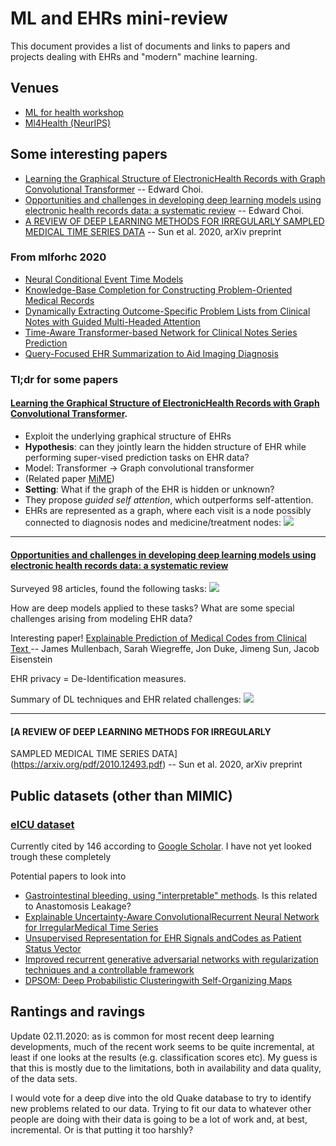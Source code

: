 # ML and EHRs mini-review

This document provides a list of documents and links to papers and projects dealing with EHRs and "modern" machine learning. 


## Venues 
- [ML for health workshop](https://www.mlforhc.org/accepted-papers)
- [Ml4Health (NeurIPS)](https://ml4health.github.io)


## Some interesting papers

- [Learning the Graphical Structure of ElectronicHealth Records with Graph Convolutional Transformer](https://arxiv.org/abs/1906.04716) -- Edward Choi.
- [Opportunities and challenges in developing deep learning models using electronic health records data: a systematic review](https://academic.oup.com/jamia/article/25/10/1419/5035024) -- Edward Choi.
- [A REVIEW OF DEEP LEARNING METHODS FOR IRREGULARLY
SAMPLED MEDICAL TIME SERIES DATA](https://arxiv.org/pdf/2010.12493.pdf) -- Sun et al. 2020, arXiv preprint

### From mlforhc 2020
- [Neural Conditional Event Time Models](https://www.mlforhc.org/s/50_CameraReadySubmission_MLHC_2020.pdf)
- [Knowledge-Base Completion for Constructing Problem-Oriented Medical Records](https://www.mlforhc.org/s/48_CameraReadySubmission_camera-ready.pdf)
- [Dynamically Extracting Outcome-Specific Problem Lists from Clinical Notes with Guided Multi-Headed Attention](https://www.mlforhc.org/s/53_CameraReadySubmission_camera_ready.pdf)
- [Time-Aware Transformer-based Network for Clinical Notes Series Prediction](https://www.mlforhc.org/s/104_CameraReadySubmission_Time-Aware-Transformer-based-Network-for-Clinical-Notes-Series-Prediction.pdf)
- [Query-Focused EHR Summarization to Aid Imaging Diagnosis](https://www.mlforhc.org/s/115_CameraReadySubmission_Query_Focused_EHR_Summarization_to_Aid_Imaging_Diagnosis.pdf)


### Tl;dr for some papers

#### [Learning the Graphical Structure of ElectronicHealth Records with Graph Convolutional Transformer](https://arxiv.org/abs/1906.04716).

- Exploit the underlying graphical structure of EHRs
- **Hypothesis**: can they jointly learn the hidden structure of EHR while performing super-vised prediction tasks on EHR data?
- Model: Transformer -> Graph convolutional transformer
- (Related paper [MiME](https://arxiv.org/abs/1810.09593))
- **Setting**: What if the graph of the EHR is hidden or unknown?
- They propose _guided self attention_, which outperforms self-attention.
- EHRs are represented as a graph, where each visit is a node possibly connected to diagnosis nodes and medicine/treatment nodes:
![](https://i.imgur.com/vXrgLmh.png)

---

#### [Opportunities and challenges in developing deep learning models using electronic health records data: a systematic review](https://academic.oup.com/jamia/article/25/10/1419/5035024)

Surveyed 98 articles, found the following tasks:
![](https://i.imgur.com/z7jXcB7.png)


How are deep models applied to these tasks? What are some special challenges arising from modeling EHR data? 

Interesting paper! [Explainable Prediction of Medical Codes from Clinical Text
](https://arxiv.org/abs/1802.05695) -- James Mullenbach, Sarah Wiegreffe, Jon Duke, Jimeng Sun, Jacob Eisenstein

EHR privacy = De-Identification measures.

Summary of DL techniques and EHR related challenges:
![](https://i.imgur.com/ZHokqgZ.png)

---

#### [A REVIEW OF DEEP LEARNING METHODS FOR IRREGULARLY
SAMPLED MEDICAL TIME SERIES DATA](https://arxiv.org/pdf/2010.12493.pdf) -- Sun et al. 2020, arXiv preprint



## Public datasets (other than MIMIC)

### [eICU dataset](https://eicu-crd.mit.edu/)

Currently cited by 146 according to [Google Scholar](https://scholar.google.no/scholar?cites=11878669525996073977&as_sdt=2005&sciodt=0,5&hl=en). I have not yet looked trough these completely

Potential papers to look into

- [Gastrointestinal bleeding, using "interpretable" methods](https://journals.lww.com/ajg/Fulltext/2020/10000/Explainable_Machine_Learning_Model_for_Predicting.22.aspx). Is this related to Anastomosis Leakage?
- [Explainable Uncertainty-Aware ConvolutionalRecurrent Neural Network for IrregularMedical Time Series](https://ieeexplore.ieee.org/stamp/stamp.jsp?tp=&arnumber=9224838)
- [Unsupervised Representation for EHR Signals andCodes as Patient Status Vector](https://arxiv.org/pdf/1910.01803.pdf)
- [Improved recurrent generative adversarial networks with regularization techniques and a controllable framework](https://www.sciencedirect.com/science/article/pii/S0020025520305417)
- [DPSOM: Deep Probabilistic Clusteringwith Self-Organizing Maps](https://arxiv.org/pdf/1910.01590.pdf)

## Rantings and ravings

Update 02.11.2020: as is common for most recent deep learning developments, much of the recent work seems to be quite incremental, at least if one looks at the results (e.g. classification scores etc). My guess is that this is mostly due to the limitations, both in availability and data quality, of the data sets. 

I would vote for a deep dive into the old Quake database to try to identify new problems related to our data. Trying to fit our data to whatever other people are doing with their data is going to be a lot of work and, at best, incremental. Or is that putting it too harshly?

